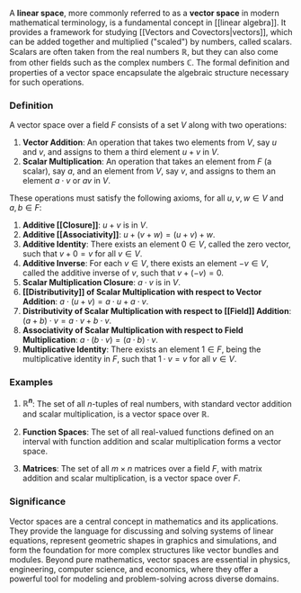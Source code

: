 A **linear space**, more commonly referred to as a **vector space** in modern mathematical terminology, is a fundamental concept in [[linear algebra]]. It provides a framework for studying [[Vectors and Covectors|vectors]], which can be added together and multiplied ("scaled") by numbers, called scalars. Scalars are often taken from the real numbers $\mathbb{R}$, but they can also come from other fields such as the complex numbers $\mathbb{C}$. The formal definition and properties of a vector space encapsulate the algebraic structure necessary for such operations.

### Definition

A vector space over a field $F$ consists of a set $V$ along with two operations:

1. **Vector Addition**: An operation that takes two elements from $V$, say $u$ and $v$, and assigns to them a third element $u + v$ in $V$.
2. **Scalar Multiplication**: An operation that takes an element from $F$ (a scalar), say $a$, and an element from $V$, say $v$, and assigns to them an element $a \cdot v$ or $av$ in $V$.

These operations must satisfy the following axioms, for all $u, v, w \in V$ and $a, b \in F$:

1. **Additive [[Closure]]**: $u + v$ is in $V$.
2. **Additive [[Associativity]]**: $u + (v + w) = (u + v) + w$.
3. **Additive Identity**: There exists an element $0 \in V$, called the zero vector, such that $v + 0 = v$ for all $v \in V$.
4. **Additive Inverse**: For each $v \in V$, there exists an element $-v \in V$, called the additive inverse of $v$, such that $v + (-v) = 0$.
5. **Scalar Multiplication Closure**: $a \cdot v$ is in $V$.
6. **[[Distributivity]] of Scalar Multiplication with respect to Vector Addition**: $a \cdot (u + v) = a \cdot u + a \cdot v$.
7. **Distributivity of Scalar Multiplication with respect to [[Field]] Addition**: $(a + b) \cdot v = a \cdot v + b \cdot v$.
8. **Associativity of Scalar Multiplication with respect to Field Multiplication**: $a \cdot (b \cdot v) = (a \cdot b) \cdot v$.
9. **Multiplicative Identity**: There exists an element $1 \in F$, being the multiplicative identity in $F$, such that $1 \cdot v = v$ for all $v \in V$.

### Examples

1. **$\mathbb{R}^n$**: The set of all $n$-tuples of real numbers, with standard vector addition and scalar multiplication, is a vector space over $\mathbb{R}$.

2. **Function Spaces**: The set of all real-valued functions defined on an interval with function addition and scalar multiplication forms a vector space.

3. **Matrices**: The set of all $m \times n$ matrices over a field $F$, with matrix addition and scalar multiplication, is a vector space over $F$.

### Significance

Vector spaces are a central concept in mathematics and its applications. They provide the language for discussing and solving systems of linear equations, represent geometric shapes in graphics and simulations, and form the foundation for more complex structures like vector bundles and modules. Beyond pure mathematics, vector spaces are essential in physics, engineering, computer science, and economics, where they offer a powerful tool for modeling and problem-solving across diverse domains.